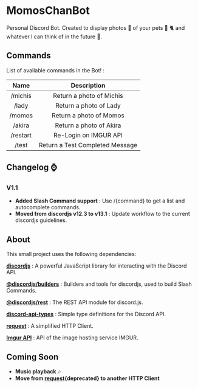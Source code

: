 # MomosChanBot
Personal Discord Bot. Created to display photos :camera_flash: of your pets :poodle: :cat2: and whatever I can think of in the future :thinking:.

## Commands
List of available commands in the Bot! :

|   Name   	|           Description           	|
|:--------:	|:-------------------------------:	|
|  /michis 	|     Return a photo of Michis    	|
|   /lady  	|      Return a photo of Lady     	|
|  /momos  	|     Return a photo of Momos     	|
|  /akira  	|     Return a photo of Akira     	|
| /restart 	|      Re-Login on IMGUR API      	|
|   /test  	| Return a Test Completed Message 	|

## Changelog :watch:

### V1.1
* **Added Slash Command support** :  Use /{command} to get a list and autocomplete commands.
* **Moved from discordjs v12.3 to v13.1** :  Update workflow to the current discordjs guidelines.

## About
This small project uses the following dependencies:

**[discordjs](https://github.com/discordjs/discord.js)** : A powerful JavaScript library for interacting with the Discord API.

**[@discordjs/builders](https://github.com/discordjs/builders)** : Builders and tools for discordjs, used to build Slash Commands.

**[@discordjs/rest](https://github.com/discordjs/discord.js-modules)** : The REST API module for discord.js.

**[discord-api-types](https://github.com/discordjs/discord-api-types)** : Simple type definitions for the Discord API.

**[request](https://github.com/request/request)** : A simplified HTTP Client.

**[Imgur API](https://apidocs.imgur.com/)** : API of the image hosting service IMGUR.

## Coming Soon

* **Music playback** :notes:
* **Move from [request](https://github.com/request/request){deprecated} to another HTTP Client**

